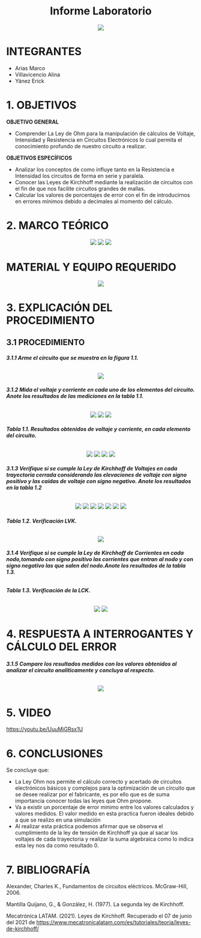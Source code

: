 <div align="center">

# Informe Laboratorio

![](https://github.com/erickyanez1/IMAGENES-DEBER-1/blob/main/espe.png) 

</div>

# **INTEGRANTES**

- Arias Marco
- Villavicencio Alina
- Yánez Erick


# **1. OBJETIVOS**

**OBJETIVO GENERAL**
  - Comprender La Ley de Ohm para la manipulación de cálculos de Voltaje, Intensidad y Resistencia en Circuitos Electrónicos lo cual permita el conocimiento profundo de nuestro circuito a realizar.
 
 **OBJETIVOS ESPECÍFICOS**
  - Analizar los conceptos de como influye tanto en la Resistencia e Intensidad los circuitos de forma en serie y paralela.
  - Conocer las Leyes de Kirchhoff mediante la realización de circuitos con el fin de que nos facilite circuitos grandes de mallas.
  - Calcular los valores de porcentajes de error con el fin de introducirnos en errores mínimos debido a decimales al momento del cálculo.

# **2. MARCO TEÓRICO**

<div align="center">
  
![](https://github.com/erickyanez1/IMG-KIRCHOFF/blob/main/Marco_teorico_map_1.png)
![](https://github.com/erickyanez1/IMG-KIRCHOFF/blob/main/Marco_teorico_map_2.png)
![](https://github.com/erickyanez1/IMG-KIRCHOFF/blob/main/Marco_teorico_map_3.png)

</div>
  
# MATERIAL Y EQUIPO REQUERIDO

<div align="center">

![](https://github.com/erickyanez1/IMG-KIRCHOFF/blob/main/mteriales.png)

</div>

# **3. EXPLICACIÓN DEL PROCEDIMIENTO**

## **3.1 PROCEDIMIENTO**

###### **3.1.1 Arme el circuito que se muestra en la figura 1.1.**

<div align="center">

![](https://github.com/erickyanez1/IMG-KIRCHOFF/blob/main/cap1.PNG)
  
 </div>

###### **3.1.2 Mida el voltaje y corriente en cada uno de los elementos del circuito. Anote los resultados de las mediciones en la tabla 1.1.**

<div align="center">

![](https://github.com/erickyanez1/IMG-KIRCHOFF/blob/main/cap2.PNG)
![](https://github.com/erickyanez1/IMG-KIRCHOFF/blob/main/cap3.PNG)
![](https://github.com/erickyanez1/IMG-KIRCHOFF/blob/main/cap4.PNG)

</div>

###### **Tabla 1.1. Resultados obtenidos de voltaje y corriente, en cada elemento del circuito.**

<div align="center">
  
![](https://github.com/erickyanez1/IMG-KIRCHOFF/blob/main/cap5-tabla.PNG)
![](https://github.com/erickyanez1/IMG-KIRCHOFF/blob/main/cap6.PNG)
![](https://github.com/erickyanez1/IMG-KIRCHOFF/blob/main/cap7.PNG)
![](https://github.com/erickyanez1/IMG-KIRCHOFF/blob/main/cap8.PNG)
  
</div>

###### **3.1.3  Verifique si se cumple la Ley de Kirchhoff de Voltajes en cada trayectoria cerrada  considerando las elevaciones de voltaje con signo positivo y las caídas de voltaje con signo negativo. Anote los resultados en la tabla 1.2**

<div align="center">
  
![](https://github.com/erickyanez1/IMG-KIRCHOFF/blob/main/img1_tabla2.png)
![](https://github.com/erickyanez1/IMG-KIRCHOFF/blob/main/img2_tabla2.png)
![](https://github.com/erickyanez1/IMG-KIRCHOFF/blob/main/img3_tabla2.png)
![](https://github.com/erickyanez1/IMG-KIRCHOFF/blob/main/img4_tabla2.png)
![](https://github.com/erickyanez1/IMG-KIRCHOFF/blob/main/img5_tabla2.png)
![](https://github.com/erickyanez1/IMG-KIRCHOFF/blob/main/img6_tabla2.png)
![](https://github.com/erickyanez1/IMG-KIRCHOFF/blob/main/img7_tabla2.png)

</div>
  
###### **Tabla 1.2. Verificación LVK.**

<div align="center">
  
![](https://github.com/erickyanez1/IMG-KIRCHOFF/blob/main/img8_tabla2.png)

</div>

###### **3.1.4  Verifique si se cumple la Ley de Kirchhoff de Corrientes en cada nodo,tomando con signo positivo las corrientes que entran al nodo y con signo negativo las que salen del nodo.Anote los resultados de la tabla 1.3.**


###### **Tabla 1.3. Verificación de la LCK.**

<div align="center">
  
![](https://github.com/erickyanez1/IMG-KIRCHOFF/blob/main/Tab3_Part4.jpg)
![](https://github.com/erickyanez1/IMG-KIRCHOFF/blob/main/Tab3_Part2.jpg)

</div>

# **4. RESPUESTA A INTERROGANTES Y CÁLCULO DEL ERROR**

###### **3.1.5  Compare los resultados medidos con los valores obtenidos al analizar el circuito analíticamente y concluya al respecto.**

<div align="center">
  
![](https://github.com/erickyanez1/IMG-KIRCHOFF/blob/main/Tab3_Part3.jpg)
  
</div>

# **5. VIDEO**

https://youtu.be/UuuMiGRsx1U

# **6. CONCLUSIONES**

Se concluye que:

- La Ley Ohm nos permite el cálculo correcto y acertado de circuitos electrónicos básicos y complejos para la optimización de un circuito que se desee realizar por el fabricante, es por ello que es de suma importancia conocer todas las leyes que Ohm propone.
- Va a existir un porcentaje de error minimo entre los valores calculados y valores medidos. El valor medido en esta practica fueron ideales debido a que se realizo en una simulación
- Al realizar esta práctica podemos afirmar que se observa el cumplimiento de la ley de tensión de Kirchhoff ya que al sacar los voltajes de cada trayectoria y realizar la suma algebraica como lo indica esta ley nos da como resultado 0.

# **7. BIBLIOGRAFÍA**

Alexander, Charles K., Fundamentos de circuitos eléctricos. McGraw-Hill, 2006.

Mantilla Quijano, G., & González, H. (1977). La segunda ley de Kirchhoff.

Mecatrónica LATAM. (2021). Leyes de Kirchhoff. Recuperado el 07 de junio del 2021 de https://www.mecatronicalatam.com/es/tutoriales/teoria/leyes-de-kirchhoff/

